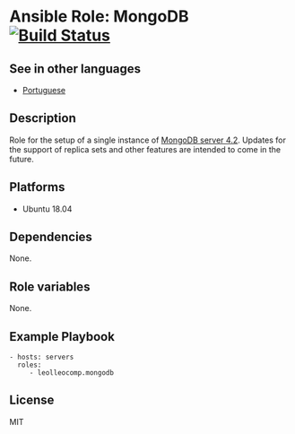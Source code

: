 Ansible Role: MongoDB [![Build Status](https://travis-ci.com/leolleocomp/mongodb.svg?branch=master)](https://travis-ci.com/leolleocomp/mongodb)
=========

See in other languages
------------
- [Portuguese](REAME.md)

Description
------------

Role for the setup of a single instance of [MongoDB server 4.2](https://docs.mongodb.com/manual/). Updates for the support of replica sets and other features are intended to come in the future.

Platforms
------------

- Ubuntu 18.04

Dependencies
------------

None.

Role variables
--------------

None.


Example Playbook
----------------

    - hosts: servers
      roles:
         - leolleocomp.mongodb

License
-------

MIT
